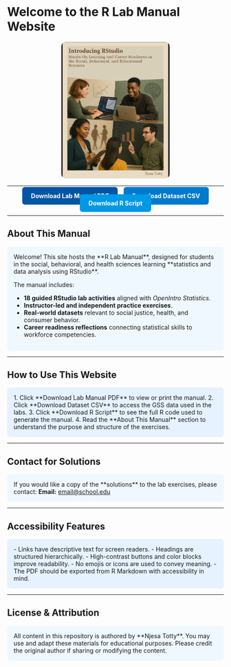 # Welcome to the R Lab Manual Website

<!-- Banner Image (optional: replace with your own image link) -->
<p align="center">
  <img src="./coverimage.png" alt="Image of cover of Introducing RStudio lab manual" style="max-width:50%; height:auto; border-radius:10px;"/>
</p>

---

<!-- Navigation buttons -->
<div style="margin-bottom: 20px; text-align:center;">
  <a href="./rmanual.pdf" style="margin: 5px; padding: 12px 20px; background-color: #0055a5; color: white; text-decoration: none; border-radius: 6px; font-weight:bold;">Download Lab Manual PDF</a>
  <a href="./gssdat.csv" style="margin: 5px; padding: 12px 20px; background-color: #007acc; color: white; text-decoration: none; border-radius: 6px; font-weight:bold;">Download Dataset CSV</a>
  <a href="./rmanual.R" style="margin: 5px; padding: 12px 20px; background-color: #0099e5; color: white; text-decoration: none; border-radius: 6px; font-weight:bold;">Download R Script</a>
</div>

---

## About This Manual

<div style="background-color: #f0f8ff; padding: 15px; border-radius: 8px;">
Welcome! This site hosts the **R Lab Manual**, designed for students in the social, behavioral, and health sciences learning **statistics and data analysis using RStudio**.  

The manual includes:

- **18 guided RStudio lab activities** aligned with *OpenIntro Statistics*.  
- **Instructor-led and independent practice exercises**.  
- **Real-world datasets** relevant to social justice, health, and consumer behavior.  
- **Career readiness reflections** connecting statistical skills to workforce competencies.
</div>

---

## How to Use This Website

<div style="background-color: #e6f2ff; padding: 15px; border-radius: 8px;">
1. Click **Download Lab Manual PDF** to view or print the manual.  
2. Click **Download Dataset CSV** to access the GSS data used in the labs.  
3. Click **Download R Script** to see the full R code used to generate the manual.  
4. Read the **About This Manual** section to understand the purpose and structure of the exercises.
</div>

---

## Contact for Solutions

<div style="background-color: #f0f8ff; padding: 15px; border-radius: 8px;">
If you would like a copy of the **solutions** to the lab exercises, please contact:  
<strong>Email:</strong> <a href="mailto:email@school.edu">email@school.edu</a>
</div>

---

## Accessibility Features

<div style="background-color: #e6f2ff; padding: 15px; border-radius: 8px;">
- Links have descriptive text for screen readers.  
- Headings are structured hierarchically.  
- High-contrast buttons and color blocks improve readability.  
- No emojis or icons are used to convey meaning.  
- The PDF should be exported from R Markdown with accessibility in mind.
</div>

---

## License & Attribution

<div style="background-color: #f0f8ff; padding: 15px; border-radius: 8px;">
All content in this repository is authored by **Njesa Totty**. You may use and adapt these materials for educational purposes. Please credit the original author if sharing or modifying the content.
</div>
